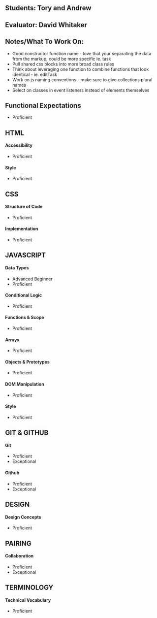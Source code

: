 ## Students: Tory and Andrew
## Evaluator: David Whitaker
## Notes/What To Work On:

* Good constructor function name - love that your separating the data from the markup, could be more specific ie. task 
* Pull shared css blocks into more broad class rules
* Think about leveraging one function to combine functions that look identical - ie. editTask
* Work on js naming conventions - make sure to give collections plural names 
* Select on classes in event listeners instead of elements themselves

## Functional Expectations

* Proficient  

## HTML

#### Accessibility

* Proficient  

#### Style

* Proficient  

## CSS

#### Structure of Code

* Proficient  

#### Implementation

* Proficient  

## JAVASCRIPT

#### Data Types

* Advanced Beginner  
* Proficient  

#### Conditional Logic

* Proficient  

#### Functions & Scope

* Proficient  

#### Arrays

* Proficient  

#### Objects & Prototypes

* Proficient  

#### DOM Manipulation

* Proficient  

#### Style

* Proficient  

## GIT & GITHUB

#### Git

* Proficient  
* Exceptional  

#### Github

* Proficient  
* Exceptional  


## DESIGN

#### Design Concepts

* Proficient  

## PAIRING

#### Collaboration

* Proficient  
* Exceptional

## TERMINOLOGY

#### Technical Vocabulary

* Proficient
